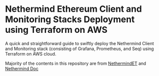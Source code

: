 # Nethermind Ethereum Client and Monitoring Stacks Deployment using Terraform on AWS
A quick and straightforward guide to swiftly deploy the Nethermind Client and Monitoring stack (consisting of Grafana, Prometheus, and Seq) using Terraform on AWS cloud.

Majority of the contents in this repository are from [NethermindET](https://github.com/NethermindEth/terraform-nethermind) and [Nethermind Doc](https://docs.nethermind.io)
